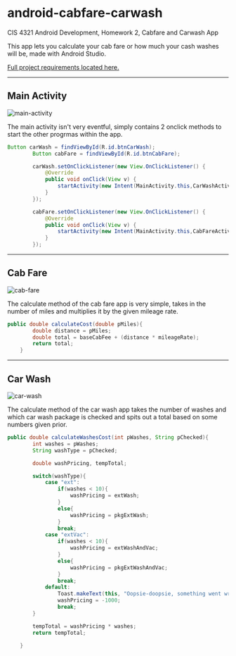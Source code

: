 # android-cabfare-carwash
CIS 4321 Android Development, Homework 2, Cabfare and Carwash App

This app lets you calculate your cab fare or how much your cash washes will be, made with Android Studio.

[Full project requirements located here.]()

---

## Main Activity

![main-activity]()

The main activity isn't very eventful, simply contains 2 onclick methods to start the other progrmas within the app.

```java
Button carWash = findViewById(R.id.btnCarWash);
        Button cabFare = findViewById(R.id.btnCabFare);

        carWash.setOnClickListener(new View.OnClickListener() {
            @Override
            public void onClick(View v) {
                startActivity(new Intent(MainActivity.this,CarWashActivity.class));
            }
        });

        cabFare.setOnClickListener(new View.OnClickListener() {
            @Override
            public void onClick(View v) {
                startActivity(new Intent(MainActivity.this,CabFareActivity.class));
            }
        });

```

---

## Cab Fare

![cab-fare]()

The calculate method of the cab fare app is very simple, takes in the number of miles and multiplies it by the given mileage rate.

```java
public double calculateCost(double pMiles){
        double distance = pMiles;
        double total = baseCabFee + (distance * mileageRate);
        return total;
    }

```

---

## Car Wash

![car-wash]()

The calculate method of the car wash app takes the number of washes and which car wash package is checked and spits out a total based on some numbers given prior.

```java
public double calculateWashesCost(int pWashes, String pChecked){
        int washes = pWashes;
        String washType = pChecked;

        double washPricing, tempTotal;

        switch(washType){
            case "ext":
                if(washes < 10){
                    washPricing = extWash;
                }
                else{
                    washPricing = pkgExtWash;
                }
                break;
            case "extVac":
                if(washes < 10){
                    washPricing = extWashAndVac;
                }
                else{
                    washPricing = pkgExtWashAndVac;
                }
                break;
            default:
                Toast.makeText(this, "Oopsie-doopsie, something went wrong.", Toast.LENGTH_LONG).show();
                washPricing = -1000;
                break;
        }

        tempTotal = washPricing * washes;
        return tempTotal;

    }
```

